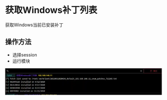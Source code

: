 # 获取Windows补丁列表

获取Windows当前已安装补丁

## 操作方法

+ 选择session
+ 运行模块

![](img\PrivilegeEscalation_EnumPatchExample_Windows\1.webp)




